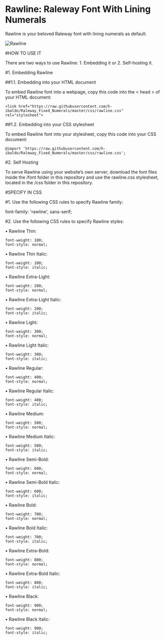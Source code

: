 # Rawline: Raleway Font With Lining Numerals

Rawline is your beloved Raleway font with lining numerals as default.

![Rawline](https://raw.githubusercontent.com/h-ibaldo/Raleway_Fixed_Numerals/master/banner.jpg)

#HOW TO USE IT

There are two ways to use Rawline: 1. Embedding it or 2. Self-hosting it.


#1. Embedding Rawline


##1.1. Embedding into your HTML document

To embed Rawline font into a webpage, copy this code into the < head > of your HTML document:
   
    <link href="https://raw.githubusercontent.com/h-ibaldo/Raleway_Fixed_Numerals/master/css/rawline.css" rel="stylesheet"> 

##1.2. Embedding into your CSS stylesheet

To embed Rawline font into your stylesheet, copy this code into your CSS document:
   
    @import 'https://raw.githubusercontent.com/h-ibaldo/Raleway_Fixed_Numerals/master/css/rawline.css';


#2. Self Hosting

To serve Rawline using your website’s own server, download the font files inside the /font folder in this repository and use the rawline.css stylesheet, located in the /css folder in this repository.


#SPECIFY IN CSS

#1. Use the following CSS rules to specify Rawline family: 

   font-family: 'rawline', sans-serif; 

#2. Use the following CSS rules to specify Rawline styles:

• Rawline Thin:

    font-weight: 100;
    font-style: normal;

• Rawline Thin Italic:

    font-weight: 100;
    font-style: italic;

• Rawline Extra-Light:

    font-weight: 200;
    font-style: normal;

• Rawline Extra-Light Italic:

    font-weight: 200;
    font-style: italic;

• Rawline Light:

    font-weight: 300;
    font-style: normal;

• Rawline Light Italic:

    font-weight: 300;
    font-style: italic;

• Rawline Regular:

    font-weight: 400;
    font-style: normal;

• Rawline Regular Italic:

    font-weight: 400;
    font-style: italic;

• Rawline Medium:

    font-weight: 500;
    font-style: normal;

• Rawline Medium Italic:

    font-weight: 500;
    font-style: italic;

• Rawline Semi-Bold:

    font-weight: 600;
    font-style: normal;

• Rawline Semi-Bold Italic:

    font-weight: 600;
    font-style: italic;

• Rawline Bold:

    font-weight: 700;
    font-style: normal;

• Rawline Bold Italic:

    font-weight: 700;
    font-style: italic;

• Rawline Extra-Bold:

    font-weight: 800;
    font-style: normal;

• Rawline Extra-Bold Italic:

    font-weight: 800;
    font-style: italic;

• Rawline Black:

    font-weight: 900;
    font-style: normal;

• Rawline Black Italic:

    font-weight: 900;
    font-style: italic;


